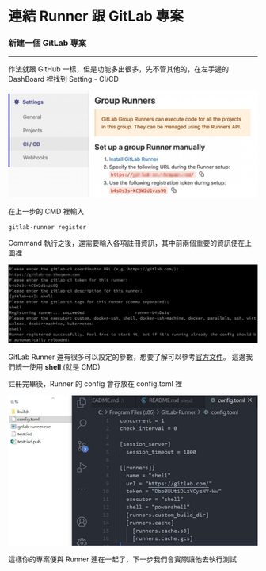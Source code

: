 # 連結 Runner 跟 GitLab 專案

### 新建一個 GitLab 專案
---
作法就跟 GitHub 一樣，但是功能多出很多，先不管其他的，在左手邊的 DashBoard 裡找到 Setting - CI/CD

![setting](/step2/1.jpg)
 
在上一步的 CMD 裡輸入

    gitlab-runner register

Command 執行之後，還需要輸入各項註冊資訊，其中前兩個重要的資訊便在上圖裡

![cmd](/step2/2.jpg)

GitLab Runner 還有很多可以設定的參數，想要了解可以參考[官方文件](https://docs.gitlab.com/runner/configuration/advanced-configuration.html)。
這邊我們統一使用 **shell** (就是 CMD)

註冊完畢後，Runner 的 config 會存放在 config.toml 裡

![config](/step2/3.jpg)

這樣你的專案便與 Runner 連在一起了，下一步我們會實際讓他去執行測試